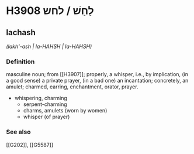 # H3908 לַחַשׁ / לחש

## lachash

_(lakh'-ash | la-HAHSH | la-HAHSH)_

### Definition

masculine noun; from [[H3907]]; properly, a whisper, i.e., by implication, (in a good sense) a private prayer, (in a bad one) an incantation; concretely, an amulet; charmed, earring, enchantment, orator, prayer.

- whispering, charming
    - serpent-charming
    - charms, amulets (worn by women)
    - whisper (of prayer)
### See also

[[G202]], [[G5587]]

